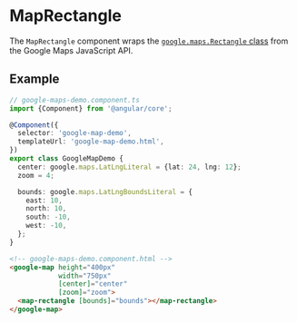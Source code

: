 # MapRectangle

The `MapRectangle` component wraps the [`google.maps.Rectangle` class](https://developers.google.com/maps/documentation/javascript/reference/polygon#Rectangle) from the Google Maps JavaScript API.

## Example

```typescript
// google-maps-demo.component.ts
import {Component} from '@angular/core';

@Component({
  selector: 'google-map-demo',
  templateUrl: 'google-map-demo.html',
})
export class GoogleMapDemo {
  center: google.maps.LatLngLiteral = {lat: 24, lng: 12};
  zoom = 4;

  bounds: google.maps.LatLngBoundsLiteral = {
    east: 10,
    north: 10,
    south: -10,
    west: -10,
  };
}
```

```html
<!-- google-maps-demo.component.html -->
<google-map height="400px"
            width="750px"
            [center]="center"
            [zoom]="zoom">
  <map-rectangle [bounds]="bounds"></map-rectangle>
</google-map>
```
